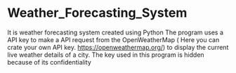 # Weather_Forecasting_System
It is weather forecasting system created using Python 
The program uses a API key to make a API request from the OpenWeatherMap ( Here you can crate your own API key. https://openweathermap.org/) to display the current live weather details of a city.
The key used in this program is hidden because of its confidentiality
